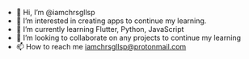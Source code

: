 - 👋 Hi, I’m @iamchrsgllsp
- 👀 I’m interested in creating apps to continue my learning.
- 🌱 I’m currently learning Flutter, Python, JavaScript
- 💞️ I’m looking to collaborate on any projects to continue my learning
- 📫 How to reach me iamchrsgllsp@protonmail.com

<!---
iamchrsgllsp/iamchrsgllsp is a ✨ special ✨ repository because its `README.md` (this file) appears on your GitHub profile.
You can click the Preview link to take a look at your changes.
--->
